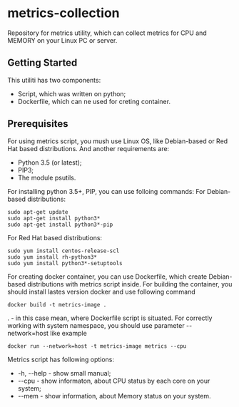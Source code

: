 # metrics-collection

Repository for metrics utility, which can collect metrics for CPU and MEMORY on your Linux PC or server.

## Getting Started

This utiliti has two components:
  * Script, which was written on python;
  * Dockerfile, which can ne used for creting container. 
  
## Prerequisites
  
For using metrics script, you mush use Linux OS, like Debian-based or Red Hat based distributions. And another requirements are:
  * Python 3.5 (or latest);
  * PIP3;
  * The module psutils.

For installing python 3.5+, PIP, you can use folloing commands:
For Debian-based distributions:
````
sudo apt-get update
sudo apt-get install python3*
sudo apt-get install python3*-pip
````
For Red Hat based distributions:
````
sudo yum install centos-release-scl
sudo yum install rh-python3*
sudo yum install python3*-setuptools
````
For creating docker container, you can use Dockerfile, which create Debian-based distributions with metrics script inside.
For building the container, you should install lastes version docker and use following command
````
docker build -t metrics-image .
````
. - in this case mean, where Dockerfile script is situated.
For correctly working with system namespace, you should use parameter --network=host like example
````
docker run --network=host -t metrics-image metrics --cpu
````
Metrics script has following options:
  * -h, --help - show small manual;
  * --cpu - show informaton, about CPU status by each core on your system;
  * --mem - show information, about Memory status on your system.
